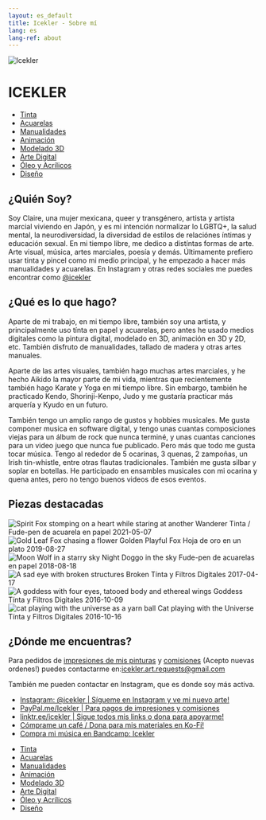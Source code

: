 ```yaml
---
layout: es_default
title: Icekler - Sobre mí
lang: es
lang-ref: about
---
```


<div id="icekler_logo_container_small">
<img id="icekler_logo_small" src="/assets/New logo_2.png" title="Icekler" alt="Icekler">
<h1 id="icekler_small">ICEKLER</h1>
</div>

<ul class="visual_links">
    <a href="/es/visual-art/ink/"><li id="visual_link_calligraphy">Tinta</li></a>
    <a href="/es/visual-art/watercolor/"><li id="visual_link_ink_watercolor">Acuarelas</li></a>
    <a href="/es/visual-art/crafting/"><li id="visual_link_crafting">Manualidades</li></a>
    <a href="/es/visual-art/animation/"><li id="visual_link_animation">Animación</li></a>
    <a href="/es/visual-art/3Dmodel/"><li id="visual_link_3Dmodel">Modelado 3D</li></a>
    <a href="/es/visual-art/digital/"><li id="visual_link_digital">Arte Digital</li></a>
    <a href="/es/visual-art/oil_acrylics/"><li id="visual_link_oil_acrylics">Óleo y Acrílicos</li></a>
    <a href="/es/visual-art/design/"><li id="visual_link_design">Diseño</li></a>
</ul>

## ¿Quién Soy?

Soy Claire, una mujer mexicana, queer y transgénero, artista y artista marcial viviendo en Japón, y es mi intención normalizar lo LGBTQ+, la salud mental, la neurodiversidad, la diversidad de estilos de relaciónes íntimas y educación sexual. En mi tiempo libre, me dedico a distíntas formas de arte. Arte visual, música, artes marciales, poesía y demás. Últimamente prefiero usar tinta y pincel como mi medio principal, y he empezado a hacer más manualidades y acuarelas. En Instagram y otras redes sociales me puedes encontrar como [@icekler](https://www.instagram.com/icekler/)

## ¿Qué es lo que hago?

Aparte de mi trabajo, en mi tiempo libre, también soy una artista, y principalmente uso tínta en papel y acuarelas, pero antes he usado medios digitales como la pintura digital, modelado en 3D, animación en 3D y 2D, etc. También disfruto de manualidades, tallado de madera y otras artes manuales. 

Aparte de las artes visuales, también hago muchas artes marciales, y he hecho Aikido la mayor parte de mi vida, mientras que recientemente también hago Karate y Yoga en mi tiempo libre. Sin embargo, también he practicado Kendo, Shorinji-Kenpo, Judo y me gustaría practicar más arquería y Kyudo en un futuro.

También tengo un amplio rango de gustos y hobbies musicales. Me gusta componer musica en software digital, y tengo unas cuantas composiciones viejas para un álbum de rock que nunca terminé, y unas cuantas canciones para un video juego que nunca fue publicado. Pero más que todo me gusta tocar música. Tengo al rededor de 5 ocarinas, 3 quenas, 2 zampoñas, un Irish tin-whistle, entre otras flautas tradicionales. También me gusta silbar y soplar en botellas. He participado en ensambles musicales con mi ocarina y quena antes, pero no tengo buenos videos de esos eventos.

## Piezas destacadas

<div class="art-gallery-container">
    <div class="art-gallery">
        <div class="art-div">
        <img class="art_img_square" src="/assets/visual_art_thumbnails/watercolor/2021/2021-05-07_Wanderer.jpg" title="Spirit Fox stomping on a heart while staring at another" alt="Spirit Fox stomping on a heart while staring at another">
        <span class="art_desc">
            <span class="art_title">Wanderer</span>
            <span class="art_medium">Tinta / Fude-pen de acuarela en papel</span>
            <span class="art_date">2021-05-07</span>
        </span>
        </div>
        <div class="art-div">
        <img class="art_img_square" src="/assets/visual_art_thumbnails/crafting/2019/gold_leaf_fox/2019-08-27_13.55.32.jpg" title="Gold Leaf Fox chasing a flower" alt="Gold Leaf Fox chasing a flower">
        <span class="art_desc">
            <span class="art_title">Golden Playful Fox</span>
            <span class="art_medium">Hoja de oro en un plato</span>
            <span class="art_date">2019-08-27</span>
        </span>
        </div>
        <div class="art-div">
        <img class="art_img_square" src="/assets/visual_art_thumbnails/watercolor/2018/2018-08-18_Night_doggo_in_the_sky-color.jpg" title="Moon Wolf in a starry sky" alt="Moon Wolf in a starry sky">
        <span class="art_desc">
            <span class="art_title">Night Doggo in the sky</span>
            <span class="art_medium">Fude-pen de acuarelas en papel</span>
            <span class="art_date">2018-08-18</span>
        </span>
        </div>
        <div class="art-div">
        <img class="art_img_square" src="/assets/visual_art_thumbnails/ink/2017/2017-04-17_broken.jpg" title="A sad eye with broken structures" alt="A sad eye with broken structures">
        <span class="art_desc">
            <span class="art_title">Broken</span>
            <span class="art_medium">Tínta y Filtros Digitales</span>
            <span class="art_date">2017-04-17</span>
        </span>
        </div>
        <div class="art-div">
        <img class="art_img_square" src="/assets/visual_art_thumbnails/ink/2016/2016-10-09__08_Goddess.jpg" title="A goddess with four eyes, tatooed body and ethereal wings" alt="A goddess with four eyes, tatooed body and ethereal wings">
        <span class="art_desc">
            <span class="art_title">Goddess</span>
            <span class="art_medium">Tínta y Filtros Digitales</span>
            <span class="art_date">2016-10-09</span>
        </span>
        </div>
        <div class="art-div">
        <img class="art_img_square" src="/assets/visual_art_thumbnails/ink/2016/2016-10-16__15_Cat-playing-with-the-Universe.jpg" title="cat playing with the universe as a yarn ball" alt="cat playing with the universe as a yarn ball">
        <span class="art_desc">
            <span class="art_title">Cat playing with the Universe</span>
            <span class="art_medium">Tínta y Filtros Digitales</span>
            <span class="art_date">2016-10-16</span>
        </span>
        </div>
    </div>
</div>

## ¿Dónde me encuentras?

Para pedidos de [impresiones de mis pinturas](mailto:icekler.art.requests@gmail.com) y [comisiones](mailto:icekler.art.requests@gmail.com) (Acepto nuevas ordenes!) puedes contactarme en:[icekler.art.requests@gmail.com](mailto:icekler.art.requests@gmail.com)

También me pueden contactar en Instagram, que es donde soy más activa.

- [Instagram: @icekler | Sígueme en Instagram y ve mi nuevo arte!](https://www.instagram.com/icekler/)
- [PayPal.me/Icekler | Para pagos de impresiones y comisiones](https://www.paypal.me/icekler)
- [linktr.ee/icekler | Sigue todos mis links o dona para apoyarme!](https://linktr.ee/icekler)
- [Cómprame un café / Dona para mis materiales en Ko-Fi!](https://ko-fi.com/icekler)
- [Compra mi música en Bandcamp: Icekler](https://icekler.bandcamp.com)

<ul class="visual_links">
    <a href="/es/visual-art/ink/"><li id="visual_link_calligraphy">Tinta</li></a>
    <a href="/es/visual-art/watercolor/"><li id="visual_link_ink_watercolor">Acuarelas</li></a>
    <a href="/es/visual-art/crafting/"><li id="visual_link_crafting">Manualidades</li></a>
    <a href="/es/visual-art/animation/"><li id="visual_link_animation">Animación</li></a>
    <a href="/es/visual-art/3Dmodel/"><li id="visual_link_3Dmodel">Modelado 3D</li></a>
    <a href="/es/visual-art/digital/"><li id="visual_link_digital">Arte Digital</li></a>
    <a href="/es/visual-art/oil_acrylics/"><li id="visual_link_oil_acrylics">Óleo y Acrílicos</li></a>
    <a href="/es/visual-art/design/"><li id="visual_link_design">Diseño</li></a>
</ul>
	
